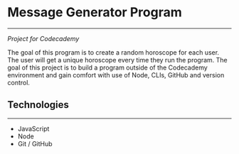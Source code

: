 # Message Generator Program
-----
_Project for Codecademy_

The goal of this program is to create a random horoscope for each user. The user will get a unique horoscope every time they run the program. The goal of this project is to build a program outside of the Codecademy environment and gain comfort with use of Node, CLIs, GitHub and version control. 
## Technologies 
------
+ JavaScript
+ Node
+ Git / GitHub